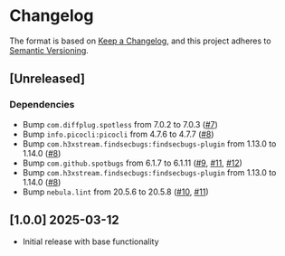# Changelog

The format is based on [Keep a Changelog](https://keepachangelog.com/en/1.0.0/),
and this project adheres to [Semantic Versioning](https://semver.org/spec/v2.0.0.html).

## [Unreleased]

### Dependencies
- Bump `com.diffplug.spotless` from 7.0.2 to 7.0.3 ([#7](https://github.com/ebsnet/CSRGenerator/pull/7))
- Bump `info.picocli:picocli` from 4.7.6 to 4.7.7 ([#8](https://github.com/ebsnet/CSRGenerator/pull/8))
- Bump `com.h3xstream.findsecbugs:findsecbugs-plugin` from 1.13.0 to 1.14.0 ([#8](https://github.com/ebsnet/CSRGenerator/pull/8))
- Bump `com.github.spotbugs` from 6.1.7 to 6.1.11 ([#9](https://github.com/ebsnet/CSRGenerator/pull/9), [#11](https://github.com/ebsnet/CSRGenerator/pull/11), [#12](https://github.com/ebsnet/CSRGenerator/pull/12))
- Bump `com.h3xstream.findsecbugs:findsecbugs-plugin` from 1.13.0 to 1.14.0 ([#8](https://github.com/ebsnet/CSRGenerator/pull/8))
- Bump `nebula.lint` from 20.5.6 to 20.5.8 ([#10](https://github.com/ebsnet/CSRGenerator/pull/10), [#11](https://github.com/ebsnet/CSRGenerator/pull/11))

## [1.0.0] 2025-03-12

- Initial release with base functionality

